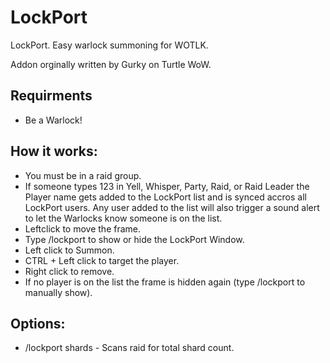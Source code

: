 # LockPort

LockPort. Easy warlock summoning for WOTLK.

Addon orginally written by Gurky on Turtle WoW.

## Requirments

- Be a Warlock!

## How it works:

- You must be in a raid group.
- If someone types 123 in Yell, Whisper, Party, Raid, or Raid Leader the Player name gets added to the LockPort list and is synced accros all LockPort users. Any user added to the list will also trigger a sound alert to let the Warlocks know someone is on the list. 
- Leftclick to move the frame.
- Type /lockport to show or hide the LockPort Window.  
- Left click to Summon.
- CTRL + Left click to target the player.
- Right click to remove.
- If no player is on the list the frame is hidden again (type /lockport to manually show).

## Options:

- /lockport shards - Scans raid for total shard count.
